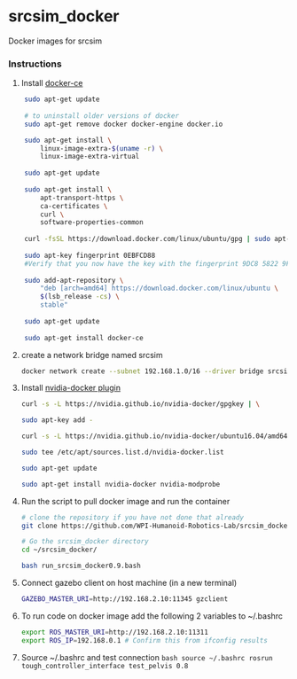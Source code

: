 # srcsim_docker
Docker images for srcsim

### Instructions
1. Install [docker-ce](https://docs.docker.com/install/linux/docker-ce/ubuntu/)
```bash
	sudo apt-get update
	
	# to uninstall older versions of docker
	sudo apt-get remove docker docker-engine docker.io

	sudo apt-get install \
		linux-image-extra-$(uname -r) \
		linux-image-extra-virtual
	
	sudo apt-get update
	
	sudo apt-get install \
		apt-transport-https \
		ca-certificates \
		curl \
		software-properties-common
 	
	curl -fsSL https://download.docker.com/linux/ubuntu/gpg | sudo apt-key add -
 	
	sudo apt-key fingerprint 0EBFCD88
 	#Verify that you now have the key with the fingerprint 9DC8 5822 9FC7 DD38 854A E2D8 8D81 803C 0EBF CD88, by searching 	  	   the last 8 characters of the fingerprint.
 	
	sudo add-apt-repository \
		"deb [arch=amd64] https://download.docker.com/linux/ubuntu \
		$(lsb_release -cs) \
		stable"
	
	sudo apt-get update
	
	sudo apt-get install docker-ce
```
2. create a network bridge named srcsim
	```bash
	docker network create --subnet 192.168.1.0/16 --driver bridge srcsim
	```
3. Install [nvidia-docker plugin](https://github.com/NVIDIA/nvidia-docker/wiki/Installation-(version-1.0))
	```bash
	curl -s -L https://nvidia.github.io/nvidia-docker/gpgkey | \
  	
	sudo apt-key add -
	
	curl -s -L https://nvidia.github.io/nvidia-docker/ubuntu16.04/amd64/nvidia-docker.list | \
  	
	sudo tee /etc/apt/sources.list.d/nvidia-docker.list
	
	sudo apt-get update
	
	sudo apt-get install nvidia-docker nvidia-modprobe
	```
4. Run the script to pull docker image and run the container
	```bash
	# clone the repository if you have not done that already
	git clone https://github.com/WPI-Humanoid-Robotics-Lab/srcsim_docker.git  -b master --single-branch
	
	# Go the srcsim_docker directory
	cd ~/srcsim_docker/
	
	bash run_srcsim_docker0.9.bash
	```
5. Connect gazebo client on host machine (in a new terminal)
	```bash
	GAZEBO_MASTER_URI=http://192.168.2.10:11345 gzclient
	```
6. To run code on docker image add the following 2 variables to ~/.bashrc
	```bash
	export ROS_MASTER_URI=http://192.168.2.10:11311
	export ROS_IP=192.168.0.1 # Confirm this from ifconfig results
	```
7. Source ~/.bashrc and test connection
       ```bash
       source ~/.bashrc
       rosrun tough_controller_interface test_pelvis 0.8
       ```
